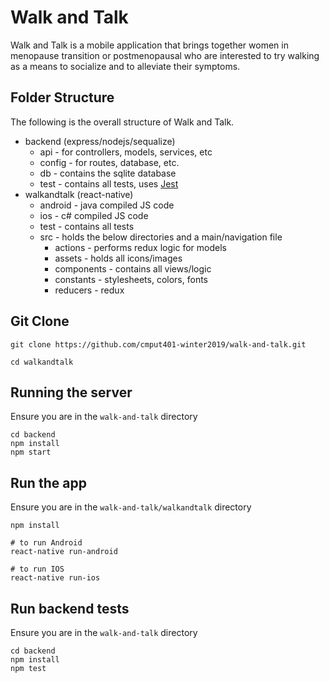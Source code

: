# Walk and Talk

Walk and Talk is a mobile application that brings together women in menopause transition or postmenopausal who are interested to try walking as a means to socialize and to alleviate their symptoms.

## Folder Structure
The following is the overall structure of Walk and Talk.

- backend (express/nodejs/sequalize)
    - api - for controllers, models, services, etc
    - config - for routes, database, etc.
    - db - contains the sqlite database
    - test - contains all tests, uses [Jest](https://github.com/facebook/jest)
- walkandtalk (react-native)
    - android - java compiled JS code
    - ios - c# compiled JS code
    - test - contains all tests
    - src - holds the below directories and a main/navigation file
        - actions - performs redux logic for models
        - assets - holds all icons/images
        - components - contains all views/logic
        - constants - stylesheets, colors, fonts 
        - reducers - redux 


## Git Clone

```
git clone https://github.com/cmput401-winter2019/walk-and-talk.git

cd walkandtalk
```

## Running the server

Ensure you are in the ```walk-and-talk``` directory

``` 
cd backend
npm install
npm start
```

## Run the app

Ensure you are in the ```walk-and-talk/walkandtalk``` directory

```
npm install

# to run Android
react-native run-android

# to run IOS
react-native run-ios

```

## Run backend tests

Ensure you are in the ```walk-and-talk``` directory

```
cd backend
npm install
npm test
```



